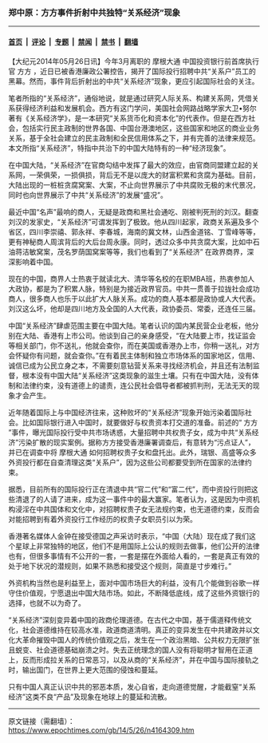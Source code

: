 ### 郑中原：方方事件折射中共独特“关系经济”现象

---

#### [首页](../../../..?n4164309) &nbsp;|&nbsp; [评论](../../../../../epoch-comment?n4164309) &nbsp;|&nbsp; [专题](../../../../../epoch-special?n4164309) &nbsp;|&nbsp; [禁闻](../../../../../epoch-news?n4164309) &nbsp;|&nbsp; [禁书](../../../../../books?n4164309) &nbsp;|&nbsp; [翻墙](https://github.com/gfw-breaker/nogfw/blob/master/README.md?n4164309)


<div class="post_content" id="artbody" itemprop="articleBody">
 <!-- article content begin -->
 <p>
  【大纪元2014年05月26日讯】今年3月离职的
  <ok href="https://www.epochtimes.com/gb/tag/%E6%91%A9%E6%A0%B9%E5%A4%A7%E9%80%9A.html">
   摩根大通
  </ok>
  中国投资银行前首席执行官
  <ok href="https://www.epochtimes.com/gb/tag/%E6%96%B9%E6%96%B9.html">
   方方
  </ok>
  ，近日已被香港廉政公署控告，揭开了国际投行招聘中共“关系户”员工的黑幕。然而，事件背后折射出的中共“关系经济”现象，更应引起国际社会的关注。
 </p>
 <p>
  笔者所指的“关系经济”，通俗地说，就是通过研究人际关系、构建关系网，凭借关系获得经济利益和发展机会。西方有这门学问，美国社会网路战略学家大卫•努尔著有《关系经济学》，是一本研究“关系货币化和资本化”的代表作。但是在西方社会，包括实行民主政制的世界各国、中国台港澳地区，这些国家和地区的商业业务关系，基于全社会建立的民主政制和全民信用体系之下，并有完善的法律来规范。本文所指“关系经济”，特指中共治下的中国大陆特有的一种“经济现象”。
 </p>
 <p>
  在中国大陆，“关系经济”在官商勾结中发挥了最大的效应，由官商同盟建立起的关系网，一荣俱荣，一损俱损，背后无不是以庞大的财富积累和贪腐为基础。目前，大陆出现的一桩桩贪腐窝案、大案，不止向世界展示了中共腐败无极的末代景况，同时也向世界展示了中共“关系经济”的发展“盛况”。
 </p>
 <p>
  最近中国“名声”最响的商人，无疑是政商和黑社会通吃、刚被判死刑的刘汉。翻查刘汉的发家史，“关系经济”可谓发挥到了极致。他从四川起家，政商关系遍及多个省区，四川李崇禧、郭永祥、李春城，海南的冀文林，山西金道铭、丁雪峰等等，更有神秘商人周滨背后的大后台周永康。同时，透过众多中共贪腐大案，比如中石油蒋洁敏窝案，茂名罗荫国窝案等等，我们也看到了“关系经济” 在政界商界，深深影响着中国。
 </p>
 <p>
  现在的中国，商界人士热衷于就读北大、清华等名校的在职MBA班，热衷参加人大政协，都是为了积累人脉，特别是为接近政界官员。中共一贯善于拉拢社会成功商人，很多商人也乐于以此扩大人脉关系。成功的商人基本都是政协或人大代表。刘汉这么坏，他却是四川地方及全国的人大代表，政协委员、常委，还连任三届。
 </p>
 <p>
  中国“关系经济”肆虐范围主要在中国大陆。笔者认识的国内某民营企业老板，他分别在大陆、香港有上市公司。他谈到自己的亲身感受，“在大陆要上市，找证监会等相关部门，你不送礼，他就会查你，而在美国或香港办上市，你稍一送礼，对方会怀疑你有问题，就会查你。”在有着民主体制和独立市场体系的国家地区，信用、诚信已成为公民立身之本，不需要刻意钻营关系来寻找经济机会，并且还有法制监督，根本没有中国大陆“关系经济”这类现象的滋生土壤。只有在中国大陆，没有体制和法律约束，没有道德上的谴责，连公民社会倡导者都被抓判刑，无法无天的现象才会产生。
 </p>
 <p>
  近年随着国际上与中国经济往来，这种败坏的“关系经济”现象开始污染着国际社会。比如国际银行进入中国时，就要做好与权贵资本打交道的准备。前述的“
  <ok href="https://www.epochtimes.com/gb/tag/%E6%96%B9%E6%96%B9.html">
   方方
  </ok>
  ”事件，曝光国际投行受中共市场诱惑，大量招聘中共权贵子女，成为中共“关系经济”污染扩散的现实案例。据称方方接受香港廉署调查后，有意转为“污点证人”，并已在调查中将
  <ok href="https://www.epochtimes.com/gb/tag/%E6%91%A9%E6%A0%B9%E5%A4%A7%E9%80%9A.html">
   摩根大通
  </ok>
  如何招聘权贵子女和盘托出。此外，瑞银、高盛等众多外资投行都在自查清理这类“关系户”，因为这些公司都要受到所在国家的法律约束。
 </p>
 <p>
  据悉，目前所有的国际投行正在清退中共“官二代”和“富二代”，而中资投行则把这些清退了的人请了进来，成为这一事件中的最大赢家。笔者认为，这是因为中资机构浸淫在中共国体和文化中，对招聘权贵子女无法规约束，也无道德约束，反而会对能招聘到有着外资投行工作经历的权贵子女职员引以为荣。
 </p>
 <p>
  香港著名媒体人金钟在接受德国之声采访时表示，“中国（大陆）现在成了我们这个星球上非常独特的地区，他们不是用国际上公认的规则去做事，他们公开的法律也有，但很多事情有不公开的一套，一套是摆在外面给人看的，一套是真正有效的处于地下状况的潜规则，如果不熟悉和接受这个规则，简直是寸步难行。”
 </p>
 <p>
  外资机构当然也是利益至上，面对中国市场巨大的利益，没有几个能做到谷歌一样守住价值观，宁愿退出中国大陆市场。如此，不断降低底线，成了这些外资银行的选择，也就不以为奇了。
 </p>
 <p>
  “关系经济”深刻变异着中国的政商伦理道德。在古代之中国，基于儒道释传统文化，社会道德维持在较高水准，政道商道清明。真正的变异发生在中共建政并以文化大革命摧毁中国人的传统价值观之后，发生在一个政治黑暗、公共权力无限扩张且蜕变、社会道德基础崩溃之时。失去正统理念的国人没有将聪明才智用在正道上，反而形成拉关系的日常恶习，以及从商的“关系经济”，并在中国与国际接轨之时，输出国门，在世界上更大范围的侵蚀和蔓延。
 </p>
 <p>
  只有中国人真正认识中共的邪恶本质，发心自省，走向道德觉醒，才能截窒“关系经济”这类不良“产品”及现象在地球上的蔓延和流散。
 </p>
 <!-- article content end -->
 <div id="below_article_ad">
 </div>
</div>


---

原文链接（需翻墙）：https://www.epochtimes.com/gb/14/5/26/n4164309.htm
